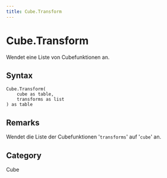 ```yaml
---
title: Cube.Transform
---
```


# Cube.Transform


Wendet eine Liste von Cubefunktionen an.


## Syntax

```powerquery
Cube.Transform(
    cube as table,
    transforms as list
) as table
```


## Remarks

Wendet die Liste der Cubefunktionen '<code>transforms</code>' auf '<code>cube</code>' an.



## Category
Cube

